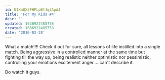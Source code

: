 ```yaml
---
id: UIXnQX3FHPLpBfJqtApAJ
title: 'For My Kids #4'
desc: ''
updated: 1636922485758
created: 1636922485758
date: '2016-03-28'
---
```


What a match!!!! Check it out for sure, all lessons of life instilled into a single match. Being aggressive in a controlled manner at the same time but fighting till the way up, being realistic neither optimistic nor pessimistic, controlling your emotions excitement anger.....can't describe it.

Do watch it guys.
